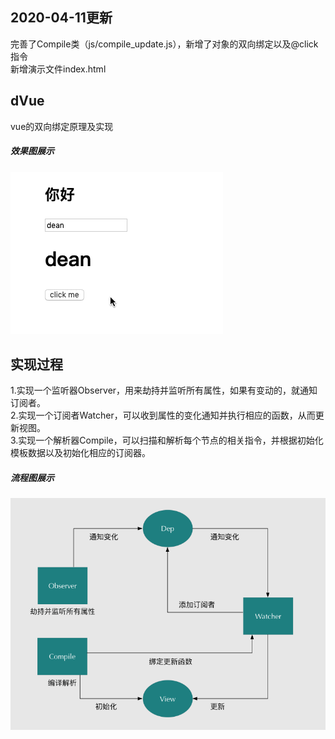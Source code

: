 ## 2020-04-11更新
完善了Compile类（js/compile_update.js），新增了对象的双向绑定以及@click指令<br>
新增演示文件index.html
## dVue
vue的双向绑定原理及实现

##### 效果图展示
![image](https://github.com/dcq2016/vue-dean/blob/master/images/share.gif)

## 实现过程
1.实现一个监听器Observer，用来劫持并监听所有属性，如果有变动的，就通知订阅者。<br>
2.实现一个订阅者Watcher，可以收到属性的变化通知并执行相应的函数，从而更新视图。<br>
3.实现一个解析器Compile，可以扫描和解析每个节点的相关指令，并根据初始化模板数据以及初始化相应的订阅器。<br>

##### 流程图展示
![image](https://github.com/dcq2016/vue-dean/blob/master/images/process.png)
